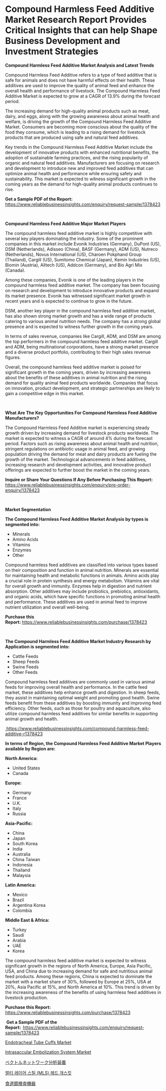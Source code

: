 <p><h1>Compound Harmless Feed Additive Market Research Report Provides Critical Insights that can help Shape Business Development and Investment Strategies</h1></p><p><strong>Compound Harmless Feed Additive Market Analysis and Latest Trends</strong></p>
<p><p>Compound Harmless Feed Additive refers to a type of feed additive that is safe for animals and does not have harmful effects on their health. These additives are used to improve the quality of animal feed and enhance the overall health and performance of livestock. The Compound Harmless Feed Additive Market is expected to grow at a CAGR of 13.9% during the forecast period.</p><p>The increasing demand for high-quality animal products such as meat, dairy, and eggs, along with the growing awareness about animal health and welfare, is driving the growth of the Compound Harmless Feed Additive Market. Consumers are becoming more conscious about the quality of the food they consume, which is leading to a rising demand for livestock products that are produced using safe and natural feed additives.</p><p>Key trends in the Compound Harmless Feed Additive Market include the development of innovative products with enhanced nutritional benefits, the adoption of sustainable farming practices, and the rising popularity of organic and natural feed additives. Manufacturers are focusing on research and development to introduce new and improved feed additives that can optimize animal health and performance while ensuring safety and sustainability. This market is expected to witness significant growth in the coming years as the demand for high-quality animal products continues to rise.</p></p>
<p><strong>Get a Sample PDF of the Report:&nbsp;</strong> <a href="https://www.reliablebusinessinsights.com/enquiry/request-sample/1378423">https://www.reliablebusinessinsights.com/enquiry/request-sample/1378423</a></p>
<p>&nbsp;</p>
<p><strong>Compound Harmless Feed Additive Major Market Players</strong></p>
<p><p>The compound harmless feed additive market is highly competitive with several key players dominating the industry. Some of the prominent companies in this market include Evonik Industries (Germany), DuPont (US), DSM (Netherlands), Adisseo (China), BASF (Germany), ADM (US), Nutreco (Netherlands), Novus International (US), Charoen Pokphand Group (Thailand), Cargill (US), Sumitomo Chemical (Japan), Kemin Industries (US), Biomin (Austria), Alltech (US), Addcon (Germany), and Bio Agri Mix (Canada).</p><p>Among these companies, Evonik is one of the leading players in the compound harmless feed additive market. The company has been focusing on research and development to introduce innovative products and expand its market presence. Evonik has witnessed significant market growth in recent years and is expected to continue to grow in the future.</p><p>DSM, another key player in the compound harmless feed additive market, has also shown strong market growth and has a wide range of products catering to various animal nutrition needs. The company has a strong global presence and is expected to witness further growth in the coming years.</p><p>In terms of sales revenue, companies like Cargill, ADM, and DSM are among the top performers in the compound harmless feed additive market. Cargill and ADM, being multinational corporations, have a strong market presence and a diverse product portfolio, contributing to their high sales revenue figures.</p><p>Overall, the compound harmless feed additive market is poised for significant growth in the coming years, driven by increasing awareness about the benefits of these additives in animal nutrition and the rising demand for quality animal feed products worldwide. Companies that focus on innovation, product development, and strategic partnerships are likely to gain a competitive edge in this market.</p></p>
<p>&nbsp;</p>
<p><strong>What Are The Key Opportunities For Compound Harmless Feed Additive Manufacturers?</strong></p>
<p><p>The Compound Harmless Feed Additive market is experiencing steady growth driven by increasing demand for livestock products worldwide. The market is expected to witness a CAGR of around 4% during the forecast period. Factors such as rising awareness about animal health and nutrition, stringent regulations on antibiotic usage in animal feed, and growing population driving the demand for meat and dairy products are fueling the growth of the market. Technological advancements in feed additives, increasing research and development activities, and innovative product offerings are expected to further boost the market in the coming years.</p></p>
<p><strong>Inquire or Share Your Questions If Any Before Purchasing This Report:</strong> <a href="https://www.reliablebusinessinsights.com/enquiry/pre-order-enquiry/1378423">https://www.reliablebusinessinsights.com/enquiry/pre-order-enquiry/1378423</a></p>
<p>&nbsp;</p>
<p><strong>Market Segmentation</strong></p>
<p><strong>The Compound Harmless Feed Additive Market Analysis by types is segmented into:</strong></p>
<p><ul><li>Minerals</li><li>Amino Acids</li><li>Vitamins</li><li>Enzymes</li><li>Other</li></ul></p>
<p><p>Compound harmless feed additives are classified into various types based on their composition and function in animal nutrition. Minerals are essential for maintaining health and metabolic functions in animals. Amino acids play a crucial role in protein synthesis and energy metabolism. Vitamins are vital for overall growth and immunity. Enzymes help in digestion and nutrient absorption. Other additives may include probiotics, prebiotics, antioxidants, and organic acids, which have specific functions in promoting animal health and performance. These additives are used in animal feed to improve nutrient utilization and overall well-being.</p></p>
<p><strong>Purchase this Report:&nbsp;</strong><a href="https://www.reliablebusinessinsights.com/purchase/1378423">https://www.reliablebusinessinsights.com/purchase/1378423</a></p>
<p>&nbsp;</p>
<p><strong>The Compound Harmless Feed Additive Market Industry Research by Application is segmented into:</strong></p>
<p><ul><li>Cattle Feeds</li><li>Sheep Feeds</li><li>Swine Feeds</li><li>Other Feeds</li></ul></p>
<p><p>Compound harmless feed additives are commonly used in various animal feeds for improving overall health and performance. In the cattle feed market, these additives help enhance growth and digestion. In sheep feeds, they assist in maintaining optimal weight and promoting good health. Swine feeds benefit from these additives by boosting immunity and improving feed efficiency. Other feeds, such as those for poultry and aquaculture, also utilize compound harmless feed additives for similar benefits in supporting animal growth and health.</p></p>
<p><a href="https://www.reliablebusinessinsights.com/compound-harmless-feed-additive-r1378423">&nbsp;https://www.reliablebusinessinsights.com/compound-harmless-feed-additive-r1378423</a></p>
<p><strong>In terms of Region, the Compound Harmless Feed Additive Market Players available by Region are:</strong></p>
<p>
    <p> <strong> North America: </strong>
        <ul>
            <li>United States</li>
            <li>Canada</li>
        </ul>
        </p> 
    <p> <strong> Europe: </strong>
        <ul>
            <li>Germany</li>
            <li>France</li>
            <li>U.K.</li>
            <li>Italy</li>
            <li>Russia</li>
        </ul>
        </p> 
    <p> <strong> Asia-Pacific: </strong>
        <ul>
            <li>China</li>
            <li>Japan</li>
            <li>South Korea</li>
            <li>India</li>
            <li>Australia</li>
            <li>China Taiwan</li>
            <li>Indonesia</li>
            <li>Thailand</li>
            <li>Malaysia</li>
        </ul>
        </p> 
    <p> <strong> Latin America: </strong>
        <ul>
            <li>Mexico</li>
            <li>Brazil</li>
            <li>Argentina Korea</li>
            <li>Colombia</li>
        </ul>
        </p> 
    <p> <strong> Middle East & Africa: </strong>
        <ul>
            <li>Turkey</li>
            <li>Saudi</li>
            <li>Arabia</li>
            <li>UAE</li>
            <li>Korea</li>
        </ul>
    </p>
    </p>
<p><p>The compound harmless feed additive market is expected to witness significant growth in the regions of North America, Europe, Asia Pacific, USA, and China due to increasing demand for safe and nutritious animal feed products. Among these regions, China is expected to dominate the market with a market share of 30%, followed by Europe at 25%, USA at 20%, Asia Pacific at 15%, and North America at 10%. This trend is driven by the increasing awareness of the benefits of using harmless feed additives in livestock production.</p></p>
<p><strong>Purchase this Report: </strong><a href="https://www.reliablebusinessinsights.com/purchase/1378423">https://www.reliablebusinessinsights.com/purchase/1378423</a></p>
<p>&nbsp;<strong>Get a Sample PDF of the Report:&nbsp;&nbsp;</strong><a href="https://www.reliablebusinessinsights.com/enquiry/request-sample/1378423">https://www.reliablebusinessinsights.com/enquiry/request-sample/1378423</a></p>
<p><strong></strong></p>
<p><p><a href="https://github.com/kmtkihkn89/Market-Research-Report-List-1/blob/main/endotracheal-tube-cuffs-market.md">Endotracheal Tube Cuffs Market</a></p><p><a href="https://github.com/kimjmgeh81/Market-Research-Report-List-1/blob/main/intrasaccular-embolization-system-market.md">Intrasaccular Embolization System Market</a></p><p><a href="https://github.com/RodHoppe07/Market-Research-Report-List-2/blob/main/4667790119933.md">ベクトルネットワーク分析装置</a></p><p><a href="https://github.com/nhaiquang84/Market-Research-Report-List-1/blob/main/9589997112373.md">멀티 레이어 스틸 (MLS) 헤드 개스킷</a></p><p><a href="https://github.com/reliezer65/Market-Research-Report-List-1/blob/main/5865807119934.md">食道鏡検査機器</a></p></p>
